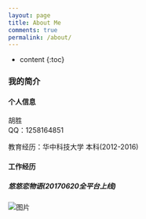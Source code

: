 ```yaml
---
layout: page
title: About Me
comments: true
permalink: /about/
---
```


* content
{:toc}

### 我的简介

#### 个人信息

胡胜  
QQ：1258164851

教育经历：华中科技大学 本科(2012-2016)

#### 工作经历

##### 悠悠恋物语(20170620全平台上线)

![图片](http://owk5gjdrg.bkt.clouddn.com/%E6%82%A0%E6%82%A0%E6%81%8B%E7%89%A9%E8%AF%AD.png)